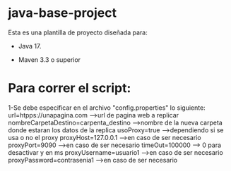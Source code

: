 # java-base-project

Esta es una plantilla de proyecto diseñada para: 

* Java 17.

* Maven 3.3 o superior

# Para correr el script: 
1-Se debe especificar en el archivo "config.properties" lo siguiente:
url=htpps://unapagina.com             -->url de pagina web a replicar
nombreCarpetaDestino=carpenta_destino -->nombre de la nueva carpeta donde estaran los datos de la replica
usoProxy=true                         -->dependiendo si se usa o no el proxy
proxyHost=127.0.0.1                   -->en caso de ser necesario
proxyPort=9090                        -->en caso de ser necesario
timeOut=100000                        --> 0 para desactivar y en ms
proxyUsername=usuario1                -->en caso de ser necesario
proxyPassword=contrasenia1            -->en caso de ser necesario
